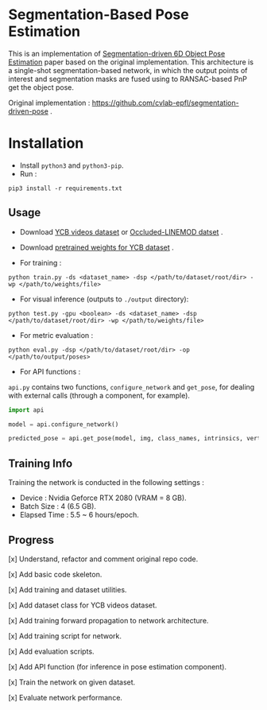 # Segmentation-Based Pose Estimation

This is an implementation of [Segmentation-driven 6D Object Pose Estimation](https://arxiv.org/abs/1812.02541) paper based on the original implementation. This architecture is a single-shot segmentation-based network, in which the output points of interest and segmentation masks are fused using to RANSAC-based PnP  get the object pose.

Original implementation : https://github.com/cvlab-epfl/segmentation-driven-pose .

# Installation

- Install `python3` and `python3-pip`.
- Run :
```
pip3 install -r requirements.txt
```

## Usage

- Download [YCB videos dataset](https://rse-lab.cs.washington.edu/projects/posecnn/) or [Occluded-LINEMOD datset](https://hci.iwr.uni-heidelberg.de/vislearn/iccv2015-occlusion-challenge/) .

- Download [pretrained weights for YCB dataset](https://drive.google.com/file/d/1N-qI5dqFVSNryZ0WwKlLn7npDkyVs_eh/view?usp=sharing) . 

- For training :

```
python train.py -ds <dataset_name> -dsp </path/to/dataset/root/dir> -wp </path/to/weights/file>
```

- For visual inference (outputs to `./output` directory):

```
python test.py -gpu <boolean> -ds <dataset_name> -dsp </path/to/dataset/root/dir> -wp </path/to/weights/file>
```

- For metric evaluation :
```
python eval.py -dsp </path/to/dataset/root/dir> -op </path/to/output/poses>
```

- For API functions :

`api.py` contains two functions, `configure_network` and `get_pose`, for dealing with external calls (through a component, for example). 

```python
import api

model = api.configure_network()

predicted_pose = api.get_pose(model, img, class_names, intrinsics, vertices)
```


## Training Info

Training the network is conducted in the following settings :

- Device : Nvidia Geforce RTX 2080 (VRAM = 8 GB).
- Batch Size : 4 (6.5 GB).
- Elapsed Time : 5.5 ~ 6 hours/epoch.

## Progress

[x] Understand, refactor and comment original repo code.

[x] Add basic code skeleton.

[x] Add training and dataset utilities.

[x] Add dataset class for YCB videos dataset.

[x] Add training forward propagation to network architecture.

[x] Add training script for network.

[x] Add evaluation scripts.

[x] Add API function (for inference in pose estimation component).

[x] Train the network on given dataset.

[x] Evaluate network performance.